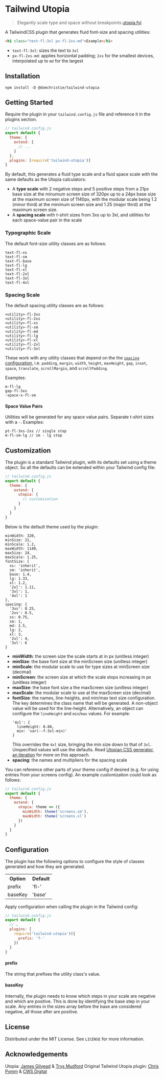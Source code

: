 # Tailwind Utopia

> Elegantly scale type and space without breakpoints
> [utopia.fyi](https://utopia.fyi)

A TailwindCSS plugin that generates fluid font-size and spacing utilities:

```html
<h1 class="text-fl-3xl px-fl-2xs-md">Example</h1>
```
- `text-fl-3xl`: sizes the text to `3xl`
- `px-fl-2xs-md`: applies horizontal padding; `2xs` for the smallest devices, interpolated up to `md` for the largest

## Installation
```
npm install -D @domchristie/tailwind-utopia
```

## Getting Started
Require the plugin in your `tailwind.config.js` file and reference it in the plugins section.
```js
// tailwind.config.js
export default {
  theme: {
    extend: {
      // ...
    }
  },
  plugins: [require('tailwind-utopia')]
}
```

By default, this generates a fluid type scale and a fluid space scale with the same defaults as the Utopia calculators:
* A **type scale** with 2 negative steps and 5 positive steps from a 21px base size at the minumum screen size of 320px up to a 24px base size at the maximum screen size of 1140px, with the modular scale being 1.2 (minor third) at the minimum screen size and 1.25 (major third) at the maximum screen size.
* A **spacing scale** with t-shirt sizes from 3xs up to 3xl, and utilities for each space-value pair in the scale

### Typographic Scale
The default font-size utility classes are as follows:
```
text-fl-xs
text-fl-sm
text-fl-base
text-fl-lg
text-fl-xl
text-fl-2xl
text-fl-3xl
text-fl-4xl
```

### Spacing Scale
The default spacing utility classes are as follows:
```
<utility>-fl-3xs
<utility>-fl-2xs
<utility>-fl-xs
<utility>-fl-sm
<utility>-fl-md
<utility>-fl-lg
<utility>-fl-xl
<utility>-fl-2xl
<utility>-fl-3xl
```
These work with any utility classes that depend on the the [`spacing` configuration](https://tailwindcss.com/docs/customizing-spacing), i.e. `padding`, `margin`, `width`, `height`, `maxHeight`, `gap`, `inset`, `space`, `translate`, `scrollMargin`, and `scrollPadding`.

Examples:
```
m-fl-lg
gap-fl-3xs
-space-x-fl-sm
```
#### Space Value Pairs
Utilities will be generated for any space value pairs. Separate t-shirt sizes with a `-`. Examples:
```
pt-fl-3xs-2xs // single step
m-fl-sm-lg // sm - lg step
```

## Customization
The plugin is a standard Tailwind plugin, with its defaults set using a theme object. So all the defaults can be extended within your Tailwind config file:

```js
// tailwind.config.js
export default {
  theme: {
    extend: {
      utopia: {
        // customization
      }
    }
  }
}
```

Below is the default theme used by the plugin:
```
minWidth: 320,
minSize: 21,
minScale: 1.2,
maxWidth: 1140,
maxSize: 24,
maxScale: 1.25,
fontSize: {
  xs: 'inherit',
  sm: 'inherit',
  base: 1.4,
  lg: 1.33,
  xl: 1.2,
  '2xl': 1.11,
  '3xl': 1,
  '4xl': 1
},
spacing: {
  '3xs': 0.25,
  '2xs': 0.5,
  xs: 0.75,
  sm: 1,
  md: 1.5,
  lg: 2,
  xl: 3,
  '2xl': 4,
  '3xl': 6
}
```
* **minWidth**: the screen size the scale starts at in px (unitless integer)
* **minSize**: the base font size at the minScreen size (unitless integer)
* **minScale**: the modular scale to use for type sizes at minScreen size (decimal)
* **minScreen**: the screen size at which the scale stops increasing in px (unitless integer)
* **maxSize**: the base font size a the maxScreen size (unitless integer)
* **maxScale**: the modular scale to use at the maxScreen size (decimal)
* **fontSize**: the names, line-heights, and min/max text size configuration. The key determines the class name that will be generated. A non-object value will be used for the line-height. Alternatively, an object can configure the `lineHeight` and `min`/`max` values. For example:
  ```
  '4xl': {
    lineHeight: 0.88,
    min: 'var(--f-3xl-min)'
  }
  ```
  This overrides the `4xl` size, bringing the min size down to that of `3xl`. Unspecified values will use the defaults. Read [Utopian CSS generator, an iteration](https://utopia.fyi/blog/a-second-generator) for more on this approach.
* **spacing**: the names and multipliers for the spacing scale

You can reference other parts of your theme config if desired (e.g. for using entries from your screens config).  An example customization could look as follows:
```js
// tailwind.config.js
export default {
  theme: {
    extend: {
      utopia: theme => ({
        minWidth: theme('screens.sm'),
        maxWidth: theme('screens.xl')
      })
    }
  }
}
```

## Configuration
The plugin has the following options to configure the style of classes generated and how they are generated.

<table>
  <tr>
    <th>Option</th><th>Default</th>
  </tr>
  <tr>
    <td>prefix</td><td>'fl-'</td>
  <tr>
  <tr>
    <td>baseKey</td><td>'base'</td>
  <tr>
</table>

Apply configuration when calling the plugin in the Tailwind config:
```js
// tailwind.config.js
export default {
  // …
  plugins: [
    require('tailwind-utopia')({
      prefix: 'f-'
    })
  ]
}
```

#### prefix
The string that prefixes the utility class's value.

#### baseKey
Internally, the plugin needs to know which steps in your scale are negative and which are positive. This is done by identifying the base step in your scale. Any entries in the sizes array before the base are considered negative, all those after are positive.

## License
Distributed under the MIT License. See `LICENSE` for more information.

## Acknowledgements
Utopia: [James Gilyead](https://www.hustlersquad.net/) & [Trys Mudford](https://www.trysmudford.com/)
Original Tailwind Utopia plugin: [Chris Pymm](https://www.chrispymm.co.uk/) & [CWS Digital](https://cwsdigital.com/)
